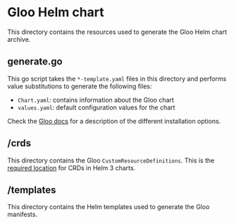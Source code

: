 # Gloo Helm chart
This directory contains the resources used to generate the Gloo Helm chart archive.

## generate.go
This go script takes the `*-template.yaml` files in this directory and performs value substitutions 
to generate the following files:

- `Chart.yaml`: contains information about the Gloo chart
- `values.yaml`: default configuration values for the chart

Check the [Gloo docs](https://gloo.solo.io/installation/quick_start/#2-choosing-a-deployment-option)
for a description of the different installation options.

## /crds
This directory contains the Gloo `CustomResourceDefinitions`. This is the 
[required location](https://helm.sh/docs/topics/charts/#custom-resource-definitions-crds) for CRDs in Helm 3 charts.

## /templates
This directory contains the Helm templates used to generate the Gloo manifests.